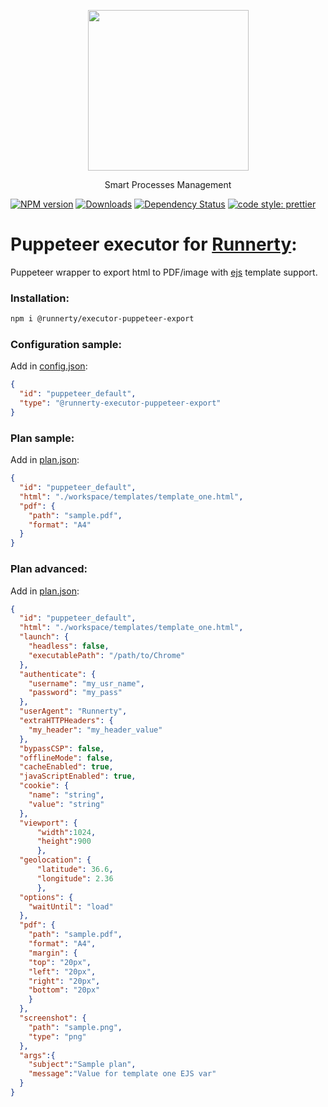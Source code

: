 <p align="center">
  <a href="http://runnerty.io">
    <img height="257" src="https://runnerty.io/assets/header/logo-stroked.png">
  </a>
  <p align="center">Smart Processes Management</p>
</p>

[![NPM version][npm-image]][npm-url] [![Downloads][downloads-image]][npm-url] [![Dependency Status][david-badge]][david-badge-url] 
<a href="#badge">
  <img alt="code style: prettier" src="https://img.shields.io/badge/code_style-prettier-ff69b4.svg">
</a>

# Puppeteer executor for [Runnerty]:
Puppeteer wrapper to export html to PDF/image with [ejs] template support.

### Installation:
```bash
npm i @runnerty/executor-puppeteer-export
```

### Configuration sample:
Add in [config.json]:
```json
{
  "id": "puppeteer_default",
  "type": "@runnerty-executor-puppeteer-export"
}
```

### Plan sample:
Add in [plan.json]:
```json
{
  "id": "puppeteer_default",
  "html": "./workspace/templates/template_one.html",
  "pdf": {
    "path": "sample.pdf",
    "format": "A4"
  }
}
```

### Plan advanced:
Add in [plan.json]:
```json
{
  "id": "puppeteer_default",
  "html": "./workspace/templates/template_one.html",
  "launch": {
    "headless": false,
    "executablePath": "/path/to/Chrome"
  },
  "authenticate": {
    "username": "my_usr_name",
    "password": "my_pass"
  },
  "userAgent": "Runnerty",
  "extraHTTPHeaders": {
    "my_header": "my_header_value"
  },
  "bypassCSP": false,
  "offlineMode": false,
  "cacheEnabled": true,
  "javaScriptEnabled": true,
  "cookie": {
    "name": "string",
    "value": "string"
  },
  "viewport": {
      "width":1024,
      "height":900
      },
  "geolocation": {
      "latitude": 36.6,
      "longitude": 2.36
      },
  "options": {
    "waitUntil": "load"
  },
  "pdf": {
    "path": "sample.pdf",
    "format": "A4",
    "margin": {
    "top": "20px",
    "left": "20px",
    "right": "20px",
    "bottom": "20px"
    }
  },
  "screenshot": {
    "path": "sample.png",
    "type": "png"
  },
  "args":{
    "subject":"Sample plan",
    "message":"Value for template one EJS var"
  }
}
```


[Runnerty]: http://www.runnerty.io
[downloads-image]: https://img.shields.io/npm/dm/@runnerty/executor-puppeteer-export.svg
[npm-url]: https://www.npmjs.com/package/@runnerty/executor-puppeteer-export
[npm-image]: https://img.shields.io/npm/v/@runnerty/executor-puppeteer-export.svg
[david-badge]: https://david-dm.org/runnerty/executor-puppeteer-export.svg
[david-badge-url]: https://david-dm.org/runnerty/executor-puppeteer-export
[config.json]: http://docs.runnerty.io/config/
[plan.json]: http://docs.runnerty.io/plan/
[ejs]: https://ejs.co
